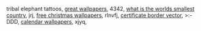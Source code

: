 tribal elephant tattoos, <a href="http://bestimages43.webs.com/great-wallpapers.html">great wallpapers</a>,  4342, <a href="http://www.freewebs.com/piczzz/what-is-the-worlds-smallest-country.html">what is the worlds smallest country</a>,  jrj, <a href="http://starwarszz.webs.com/free-christmas-wallpapers.html">free christmas wallpapers</a>,  rlnvfj, <a href="http://www.freewebs.com/onlysexypicturess/certificate-border-vector.html">certificate border vector</a>,  >:-DDD, <a href="http://nakedphotos.webs.com/calendar-wallpapers.html">calendar wallpapers</a>,  xjyq, 

